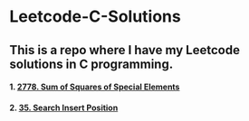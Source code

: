 # Leetcode-C-Solutions

## This is a repo where I have my Leetcode solutions in C programming.

#### 1. [2778. Sum of Squares of Special Elements](https://github.com/PGanaSekhar/Leetcode-C-Solutions/blob/main/2778.%20Sum%20of%20Squares%20of%20Special%20Elements) 
#### 2. [35. Search Insert Position](https://github.com/PGanaSekhar/Leetcode-C-Solutions/blob/main/35.%20Search%20Insert%20Position)  
